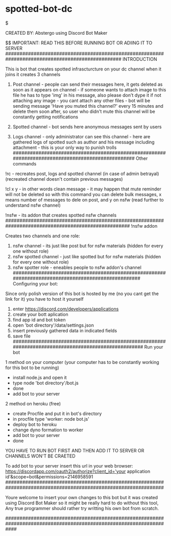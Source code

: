 # spotted-bot-dc
$$$$$$$$$$$$$$$$$$$$$$$$$$$$$$$$$$$$$$$$$$$$$$$$$$$$$$$$$$$$$$$$$$$$$$$$$$$$$$$$$$$$$$$$$

CREATED BY: Abstergo using Discord Bot Maker

$$$$$$$$$$$$$$$$$$$$$$$$$$$$$$$$$$$$$$$$$$$$$$$$$$$$$$$$$$$$$$$$$$$$$$$$$$$$$$$$$$$$$$$$$$$$$$
IMPORTANT: READ THIS BEFORE RUNNING BOT OR ADIING IT TO SERVER
#################################################################################################
INTRODUCTION

This is bot that creates spotted infrascturcture on your dc channel
when it joins it creates 3 channels

1. Post channel 	- people can send their messages here, it gets deleted as soon as it appears on channel
			- if someone wants to attach image to this file he has to type 'img' in his message, also please don't dype it if not attaching any image
			- you cant attach any other files
			- bot will be sending message 'Have you muted this channel?' every 15 minutes and delete them soon after, so user who didn't mute this channel will be constantly getting notifications

2. Spotted channel	- bot sends here anonymous messages sent by users

3. Logs channel		- only administrator can see this channel
			- here are gathered logs of spotted such as author and his message including attachment
			- this is your only way to punish trolls
#################################################################################################
Other commands

!rc - recreates post, logs and spotted channel (in case of admin betrayal)(recreated channel doesn't contain previous messages)

!cl x y - in other words clean message - it may happen that mute reminder will not be deleted so with this command you can delete bulk messages, x means number of messages to dele on post, and y on nsfw (read further to understand nsfw channel)

!nsfw - its addon that creates spotted nsfw channels
####################################################################################################
!nsfw addon

Creates two channels and one role:
1. nsfw channel - its just like post but for nsfw materials (hidden for every one without role)
2. nsfw spotted channel - just like spotted but for nsfw materials (hidden for every one without role)
3. nsfw spotter role - eneables people to nsfw addon's channel
###################################################################################################
Configuring your bot:

Since only polish version of this bot is hosted by me (no you cant get the link for it)
you have to host it yourself
1. enter https://discord.com/developers/applications
2. create your bott aplication
3. find app id and bot token
4. open 'bot directory'/data/settings.json
5. insert previously gathered data in indicated fields
6. save file
####################################################################################################
Run your bot

1 method on your computer (your computer has to be constantly working for this bot to be running)

- install node.js and open it
- type node 'bot directory'/bot.js
- done
- add bot to your server

2 method on heroku (free)
- create Procfile and put it in bot's directory
- in procfile type 'worker: node bot.js'
- deploy bot to heroku
- change dyno formation to worker 
- add bot to your server
- done

YOU HAVE TO RUN BOT FIRST AND THEN ADD IT TO SERVER OR CHANNELS WON'T BE CRAETED

To add bot to your server insert this url in your web browser: https://discordapp.com/oauth2/authorize?client_id='your application id'&scope=bot&permissions=2146958591
################################################################################################################

Youre welcome to insert your own changes to this bot but it was created using Discord Bot Maker so it might be really hard to do without this tool, 
Any true programmer should rather try writting his own bot from scratch.

####################################################################################################################
